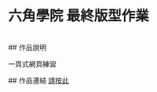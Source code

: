 # 六角學院 最終版型作業
<br>
## 作品說明
<p>一頁式網頁練習</p>
## 作品連結
<a href="https://asd25202002.github.io/Hex-School-HTML/">請按此</a>
